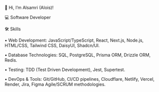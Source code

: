 👋 Hi, I’m Alsamri (Alois)!

💻  Software Developer 

🛠️ Skills

• Web Development: JavaScript/TypeScript, React, Next.js, Node.js, HTML/CSS, Tailwind CSS, DaisyUI, Shadcn/UI. 

• Database Technologies: SQL, PostgreSQL, Prisma ORM, Drizzle ORM, Redis.  

• Testing: TDD (Test Driven Development), Jest, Supertest. 

• DevOps & Tools: Git/GitHub, CI/CD pipelines, Cloudflare, Netlify, Vercel, Render, Jira, Figma 
Agile/SCRUM methodologies. 

<!---
Alsamri/Alsamri is a ✨ special ✨ repository because its `README.md` (this file) appears on your GitHub profile.
You can click the Preview link to take a look at your changes.
--->
